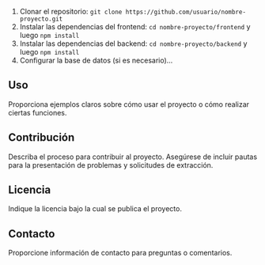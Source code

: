 1. Clonar el repositorio: `git clone https://github.com/usuario/nombre-proyecto.git`
2. Instalar las dependencias del frontend: `cd nombre-proyecto/frontend` y luego `npm install`
3. Instalar las dependencias del backend: `cd nombre-proyecto/backend` y luego `npm install`
4. Configurar la base de datos (si es necesario)...

## Uso

Proporciona ejemplos claros sobre cómo usar el proyecto o cómo realizar ciertas funciones.

## Contribución

Describa el proceso para contribuir al proyecto. Asegúrese de incluir pautas para la presentación de problemas y solicitudes de extracción.

## Licencia

Indique la licencia bajo la cual se publica el proyecto.

## Contacto

Proporcione información de contacto para preguntas o comentarios.
